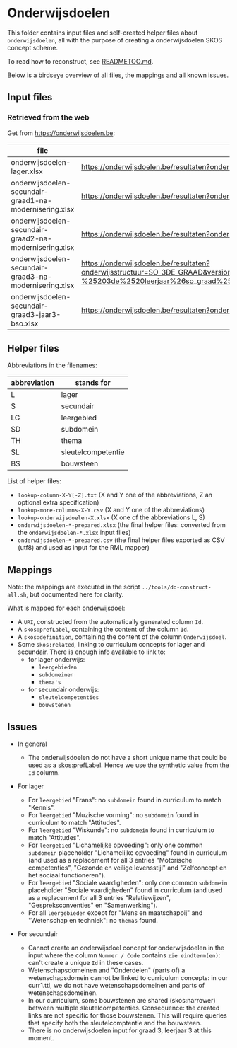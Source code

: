 # Onderwijsdoelen

This folder contains input files and self-created helper files about `onderwijsdoelen`, all with the purpose of creating a onderwijsdoelen SKOS concept scheme.

To read how to reconstruct, see [READMETOO.md](READMETOO.md).

Below is a birdseye overview of all files, the mappings and all known issues.

## Input files

### Retrieved from the web
Get from https://onderwijsdoelen.be:
  
| file | url | remark |
| ---- | --- | --------- |
| onderwijsdoelen-lager.xlsx | https://onderwijsdoelen.be/resultaten?onderwijsstructuur=LO&filters=onderwijsniveau%255B0%255D%255Bid%255D%3Df7dcdedc9e9c97a653c7dba05896ef57a333480b%26onderwijsniveau%255B0%255D%255Btitel%255D%3DBasisonderwijs%26onderwijsniveau%255B0%255D%255Bwaarde%255D%3DBasisonderwijs%26bo_onderwijs_subniveau%255B0%255D%255Bid%255D%3Dc6770d35508ce6bdab180b85cb08a171f2ed94be%26bo_onderwijs_subniveau%255B0%255D%255Btitel%255D%3DBasisonderwijs%2520%253E%2520Lager%2520Onderwijs%26bo_onderwijs_subniveau%255B0%255D%255Bwaarde%255D%3DLager%2520Onderwijs | |
| onderwijsdoelen-secundair-graad1-na-modernisering.xlsx | https://onderwijsdoelen.be/resultaten?onderwijsstructuur=SO_1STE_GRAAD&version=V2_0&filters=onderwijsniveau%255B0%255D%255Bid%255D%3D0767c5a44ffdc8a05697bbe5b2021167fb49cf6e%26onderwijsniveau%255B0%255D%255Btitel%255D%3DSecundair%2520onderwijs%26onderwijsniveau%255B0%255D%255Bwaarde%255D%3DSecundair%2520onderwijs%26onderwijssoort%255B0%255D%255Bid%255D%3Dd614031b440b32c6f1441ccde2cdc6620b9f2977%26onderwijssoort%255B0%255D%255Btitel%255D%3DSecundair%2520onderwijs%2520%253E%2520Secundair%26onderwijssoort%255B0%255D%255Bwaarde%255D%3DSecundair%26so_graad%255B0%255D%255Bid%255D%3D4a3baa9f1d45654512ad68bfffca369060cbdd06%26so_graad%255B0%255D%255Btitel%255D%3DSecundair%2520onderwijs%2520%253E%2520Secundair%2520%253E%25202de%2520graad%26so_graad%255B0%255D%255Bwaarde%255D%3D1ste%2520graad%26versie%255B0%255D%255Bwaarde%255D%3D2.0 | |
| onderwijsdoelen-secundair-graad2-na-modernisering.xlsx | https://onderwijsdoelen.be/resultaten?onderwijsstructuur=SO_2DE_GRAAD&version=V2_0&filters=onderwijsniveau%255B0%255D%255Bid%255D%3D0767c5a44ffdc8a05697bbe5b2021167fb49cf6e%26onderwijsniveau%255B0%255D%255Btitel%255D%3DSecundair%2520onderwijs%26onderwijsniveau%255B0%255D%255Bwaarde%255D%3DSecundair%2520onderwijs%26onderwijssoort%255B0%255D%255Bid%255D%3Dd614031b440b32c6f1441ccde2cdc6620b9f2977%26onderwijssoort%255B0%255D%255Btitel%255D%3DSecundair%2520onderwijs%2520%253E%2520Secundair%26onderwijssoort%255B0%255D%255Bwaarde%255D%3DSecundair%26so_graad%255B0%255D%255Bid%255D%3D4a3baa9f1d45654512ad68bfffca369060cbdd06%26so_graad%255B0%255D%255Btitel%255D%3DSecundair%2520onderwijs%2520%253E%2520Secundair%2520%253E%25202de%2520graad%26so_graad%255B0%255D%255Bwaarde%255D%3D2de%2520graad%26versie%255B0%255D%255Bwaarde%255D%3D2.0 | |
| onderwijsdoelen-secundair-graad3-na-modernisering.xlsx | https://onderwijsdoelen.be/resultaten?onderwijsstructuur=SO_3DE_GRAAD&version=V2_0&filters=onderwijsniveau%255B0%255D%255Bid%255D%3D0767c5a44ffdc8a05697bbe5b2021167fb49cf6e%26onderwijsniveau%255B0%255D%255Btitel%255D%3DSecundair%2520onderwijs%26onderwijsniveau%255B0%255D%255Bwaarde%255D%3DSecundair%2520onderwijs%26onderwijssoort%255B0%255D%255Bid%255D%3Dd614031b440b32c6f1441ccde2cdc6620b9f2977%26onderwijssoort%255B0%255D%255Btitel%255D%3DSecundair%2520onderwijs%2520%253E%2520Secundair%26onderwijssoort%255B0%255D%255Bwaarde%255D%3DSecundair%26so_graad%255B0%255D%255Bid%255D%3D0f4e666eb77263ae2d8913a22f22486e56a82309%26so_graad%255B0%255D%255Btitel%255D%3DSecundair%2520onderwijs%2520%253E%2520Secundair%2520%253E%25203de%2520graad%26so_graad%255B0%255D%255Bwaarde%255D%3D3de%2520graad%26so_graad%255B1%255D%255Bid%255D%3Dfc45525df886952ee133a6089a87ae7f3cc81f04%26so_graad%255B1%255D%255Btitel%255D%3DSecundair%2520onderwijs%2520%253E%2520Secundair%2520%253E%25203de%2520graad%2520-%25203de%2520leerjaar%26so_graad%255B1%255D%255Bwaarde%255D%3D3de%2520graad%2520-%25203de%2520leerjaar%26versie%255B0%255D%255Bwaarde%255D%3D2.0 | yes |
| onderwijsdoelen-secundair-graad3-jaar3-bso.xlsx | https://onderwijsdoelen.be/resultaten?onderwijsstructuur=SO_3DE_GRAAD_3DE_LEERJAAR_BSO_V1_0&filters=onderwijsniveau%255B0%255D%255Bid%255D%3D0767c5a44ffdc8a05697bbe5b2021167fb49cf6e%26onderwijsniveau%255B0%255D%255Btitel%255D%3DSecundair%2520onderwijs%26onderwijsniveau%255B0%255D%255Bwaarde%255D%3DSecundair%2520onderwijs%26onderwijssoort%255B0%255D%255Bid%255D%3Dd31b3dc0801f85067a3dee3b16b5652ab368360b%26onderwijssoort%255B0%255D%255Btitel%255D%3DSecundair%2520onderwijs%2520%253E%2520Secundair%26onderwijssoort%255B0%255D%255Bwaarde%255D%3DSecundair%26so_graad%255B0%255D%255Bid%255D%3D4a3baa9f1d45654512ad68bfffca369060cbdd06%26so_graad%255B0%255D%255Bwaarde%255D%3D3de%2520graad%2520-%25203de%2520leerjaar%26so_gr3_lj3_onderwijsvorm%255B0%255D%255Bwaarde%255D%3Dbso%26versie%255B0%255D%255Bwaarde%255D%3D1.0 | no processed for the moment |

## Helper files

Abbreviations in the filenames:

| abbreviation | stands for |
| ------------ | ---------- |
| L | lager |
| S | secundair |
| LG | leergebied |
| SD | subdomein |
| TH  | thema |
| SL | sleutelcompetentie |
| BS | bouwsteen |

List of helper files:
- `lookup-column-X-Y[-Z].txt` (X and Y one of the abbreviations, Z an optional extra specification)
- `lookup-more-columns-X-Y.csv` (X and Y one of the abbreviations)
- `lookup-onderwijsdoelen-X.xlsx` (X one of the abbreviations L, S)
- `onderwijsdoelen-*-prepared.xlsx` (the final helper files: converted from the `onderwijsdoelen-*.xlsx` input files)
- `onderwijsdoelen-*-prepared.csv` (the final helper files exported as CSV (utf8) and used as input for the RML mapper)
  
## Mappings

Note: the mappings are executed in the script `../tools/do-construct-all.sh`, but documented here for clarity.

What is mapped for each onderwijsdoel:
- A `URI`, constructed from the automatically generated column `Id`.
- A `skos:prefLabel`, containing the content of the column `Id`.
- A `skos:definition`, containing the content of the column `Onderwijsdoel`.
- Some `skos:related`, linking to curriculum concepts for lager and secundair.
  There is enough info available to link to:
  - for lager onderwijs:
    - `leergebieden`
    - `subdomeinen`
    - `thema's`
  - for secundair onderwijs:
    - `sleutelcompetenties`
    - `bouwstenen`

## Issues
- In general
  - The onderwijsdoelen do not have a short unique name that could be used as a skos:prefLabel. Hence we use the synthetic value from the `Id` column.

- For lager
  - For `leergebied` "Frans": no `subdomein` found in curriculum to match "Kennis".
  - For `leergebied` "Muzische vorming": no `subdomein` found in curriculum to match "Attitudes".
  - For `leergebied` "Wiskunde": no `subdomein` found in curriculum to match "Attitudes".
  - For `leergebied` "Lichamelijke opvoeding": only one common `subdomein` placeholder "Lichamelijke opvoeding" found in curriculum (and used as a replacement for all 3 entries "Motorische competenties", "Gezonde en veilige levensstijl" and "Zelfconcept en het sociaal functioneren").
  - For `leergebied` "Sociale vaardigheden": only one common `subdomein` placeholder "Sociale vaardigheden" found in curriculum (and used as a replacement for all 3 entries "Relatiewijzen", "Gespreksconventies" en "Samenwerking").
  - For all `leergebieden` except for "Mens en maatschappij" and "Wetenschap en techniek": no `themas` found.

- For secundair
  - Cannot create an onderwijsdoel concept for onderwijsdoelen in the input where the column `Nummer / Code` contains `zie eindterm(en)`: can't create a unique `Id` in these cases.
  - Wetenschapsdomeinen and "Onderdelen" (parts of) a wetenschapsdomein cannot be linked to curriculum concepts: in our curr1.ttl, we do not have wetenschapsdomeinen and parts of wetenschapsdomeinen.    
  - In our curriculum, some bouwstenen are shared (skos:narrower) between multiple sleutelcompetenties. Consequence: the created links are not specific for those bouwstenen. This will require queries thet specify both the sleutelcomptentie and the bouwsteen.
  - There is no onderwijsdoelen input for graad 3, leerjaar 3 at this moment.

